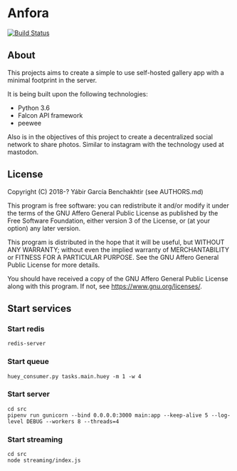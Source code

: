 # Anfora

[![Build Status](https://travis-ci.com/anforaProject/anfora.svg?branch=master)](https://travis-ci.com/anforaProject/anfora)

## About

This projects aims to create a simple to use self-hosted gallery app
with a minimal footprint in the server.

It is being built upon the following technologies:

* Python 3.6
* Falcon API framework
* peewee

Also is in the objectives of this project to create a decentralized social
network to share photos. Similar to instagram with the technology used at mastodon.

## License

Copyright (C) 2018-? Yábir García Benchakhtir (see AUTHORS.md)

This program is free software: you can redistribute it and/or modify it under the terms of the GNU Affero General Public License as published by the Free Software Foundation, either version 3 of the License, or (at your option) any later version.

This program is distributed in the hope that it will be useful, but WITHOUT ANY WARRANTY; without even the implied warranty of MERCHANTABILITY or FITNESS FOR A PARTICULAR PURPOSE. See the GNU Affero General Public License for more details.

You should have received a copy of the GNU Affero General Public License along with this program. If not, see https://www.gnu.org/licenses/.


## Start services

### Start redis

    redis-server

### Start queue

    huey_consumer.py tasks.main.huey -m 1 -w 4

### Start server

    cd src
    pipenv run gunicorn --bind 0.0.0.0:3000 main:app --keep-alive 5 --log-level DEBUG --workers 8 --threads=4

### Start streaming

    cd src
    node streaming/index.js

